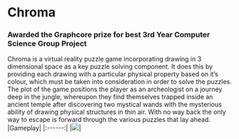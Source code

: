 # Chroma

### Awarded the Graphcore prize for best 3rd Year Computer Science Group Project

Chroma is a virtual reality puzzle game incorporating drawing in 3 dimensional space as a key puzzle solving component. It does this by providing each drawing with a particular physical property based on it’s colour, which must be taken into consideration in order to solve the puzzles. The plot of the game positions the player as an archeologist on a journey deep in the jungle, whereupon they find themselves trapped inside an ancient temple after discovering two mystical wands with the mysterious ability of drawing physical structures in thin air. With no way back the only way to escape is forward through the various puzzles that lay ahead.
|Gameplay|
|:------:|
|![](chroma.gif)|
